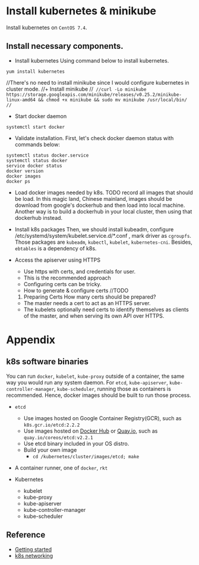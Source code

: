 # Install kubernetes & minikube
Install kubernetes on `CentOS 7.4`.

## Install necessary components. 
+ Install kubernetes
Using command below to install kubernetes. 
```
yum install kubernetes
```
//There's no need to install minikube since I would configure kubernetes in cluster mode. 
//+ Install minikube
//```
//curl -Lo minikube https://storage.googleapis.com/minikube/releases/v0.25.2/minikube-linux-amd64 && chmod +x minikube && sudo mv minikube /usr/local/bin/
//```
+ Start docker daemon
```
systemctl start docker
```
+ Validate installation. 
First, let's check docker daemon status with commands below:
```
systemctl status docker.service 
systemctl status docker
service docker status
docker version
docker images
docker ps
```
+ Load docker images needed by k8s. 
TODO record all images that should be load. In this magic land, Chinese mainland, images should be download from google's dockerhub and then load into local machine. Another way is to build a dockerhub in your local cluster, then using that dockerhub instead. 

+ Install k8s packages
Then, we should install kubeadm, configure /etc/systemd/system/kubelet.service.d/*.conf , mark driver as `cgroupfs`. Those packages are `kubeadm`, `kubectl`, `kubelet`, `kubernetes-cni`. Besides, `ebtables` is a dependency of k8s. 

+ Access the apiserver using HTTPS
  - Use https with certs, and credentials for user. 
  - This is the recommended approach
  - Configuring certs can be tricky. 
  - How to generate & configure certs
    //TODO

  1. Preparing Certs
  How many certs should be prepared? 
  - The master needs a cert to act as an HTTPS server.
  - The kubelets optionally need certs to identify themselves as clients of the master, and when serving its own API over HTTPS. 



# Appendix 
## k8s software binaries 
  You can run `docker`, `kubelet`, `kube-proxy` outside of a container, the same way you would run any system daemon. For `etcd`, `kube-apiserver`, `kube-controller-manager`, `kube-scheduler`, running those as containers is recommended. Hence, docker images should be built to run those process. 
- `etcd`  
  + Use images hosted on Google Container Registry(GCR), such as `k8s.gcr.io/etcd:2.2.2`
  + Use images hosted on [Docker Hub](https://hub.docker.com/search/?q=etcd) or [Quay.io](https://quay.io/repository/coreos/etcd), such as `quay.io/coreos/etcd:v2.2.1`
  + Use etcd binary included in your OS distro. 
  + Build your own image
    - `cd /kubernetes/cluster/images/etcd; make`
  
- A container runner, one of `docker`, `rkt`
- Kubernetes 
  + kubelet
  + kube-proxy
  + kube-apiserver
  + kube-controller-manager
  + kube-scheduler

## Reference
+ [Getting started](https://kubernetes.io/docs/getting-started-guides/scratch/)
+ [k8s networking](https://kubernetes.io/docs/concepts/cluster-administration/networking/)




